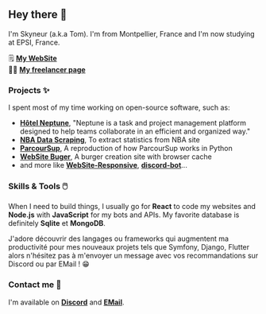 ## Hey there 👋

I'm Skyneur (a.k.a Tom). I'm from Montpellier, France and I'm now studying at EPSI, France. 

🗒️ [**My WebSite**](https://tomgaillard.fr)  
👨‍💼 [**My freelancer page**](https://tomgaillard.fr/soon)  

### Projects ✨

I spent most of my time working on open-source software, such as:

* **[Hôtel Neptune](https://github.com/Skyneur/Projet-Neptune)**, "Neptune is a task and project management platform designed to help teams collaborate in an efficient and organized way." 
* **[NBA Data Scraping](https://github.com/Skyneur/NBA-Scraping)**, To extract statistics from NBA site
* **[ParcourSup](https://github.com/Skyneur/ParcourSup)**, A reproduction of how ParcourSup works in Python
* **[WebSite Buger](https://github.com/Skyneur/Burger-Js-Work)**, A burger creation site with browser cache
* and more like **[WebSite-Responsive](https://github.com/Skyneur/Site-Responsive)**, **[discord-bot](https://github.com/Skyneur/Discord-Bot)**...

### Skills & Tools 🖱️

When I need to build things, I usually go for **React** to code my websites and **Node.js** with **JavaScript** for my bots and APIs. My favorite database is definitely **Sqlite** et **MongoDB**.

J'adore découvrir des langages ou frameworks qui augmentent ma productivité pour mes nouveaux projets tels que Symfony, Django, Flutter alors n'hésitez pas à m'envoyer un message avec vos recommandations sur Discord ou par EMail ! 😁

### Contact me 🤝

I'm available on **[Discord](https://tomgaillard.fr/discord)** and **[EMail](mailto:https://contact@tomgaillard.fr)**.
